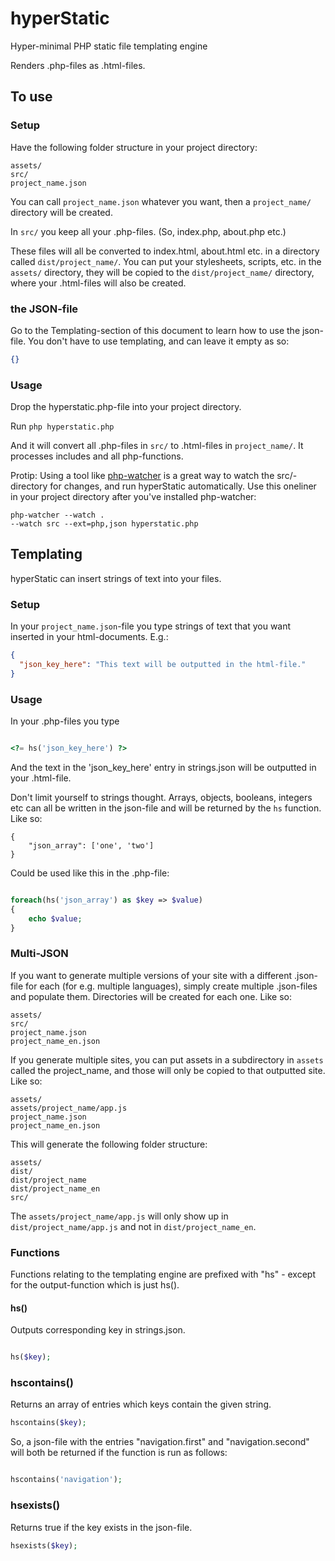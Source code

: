 # hyperStatic 

Hyper-minimal PHP static file templating engine

Renders .php-files as .html-files.

## To use

### Setup
Have the following folder structure in your project directory:

```
assets/
src/
project_name.json
```

You can call `project_name.json` whatever you want, then a `project_name/` directory will be created.

In `src/` you keep all your .php-files.
(So, index.php, about.php etc.)

These files will all be converted to index.html, about.html etc.
in a directory called `dist/project_name/`.
You can put your stylesheets, scripts, etc.
in the `assets/` directory, they will be copied to the `dist/project_name/` directory, where your .html-files will also be created.


### the JSON-file
Go to the Templating-section of this document to learn how to use the json-file.
You don't have to use templating, and can leave it empty as so:

```json
{}
```

### Usage
Drop the hyperstatic.php-file into your project directory.

Run `php hyperstatic.php`

And it will convert all .php-files in `src/` to .html-files in `project_name/`.
It processes includes and all php-functions.

Protip: Using a tool like [php-watcher](https://github.com/seregazhuk/php-watcher) is a great way to watch the src/-directory for changes, and run hyperStatic automatically.
Use this oneliner in your project directory after you've installed php-watcher:

```
php-watcher --watch .
--watch src --ext=php,json hyperstatic.php
```

## Templating
hyperStatic can insert strings of text into your files.

### Setup
In your `project_name.json`-file you type strings of text that you want inserted in your html-documents.
E.g.:

```json
{
  "json_key_here": "This text will be outputted in the html-file."
}
```

### Usage
In your .php-files you type

```php

<?= hs('json_key_here') ?>

```

And the text in the 'json_key_here' entry in strings.json will be outputted in your .html-file.

Don't limit yourself to strings thought.
Arrays, objects, booleans, integers etc can all be written in the json-file and will be returned by the `hs` function.
Like so:

```
{
	"json_array": ['one', 'two']
}
```

Could be used like this in the .php-file:

```php

foreach(hs('json_array') as $key => $value)
{
	echo $value;
}
```

### Multi-JSON
If you want to generate multiple versions of your site with a different .json-file for each (for e.g.
multiple languages), simply create multiple .json-files and populate them.
Directories will be created for each one.
Like so:

```
assets/
src/
project_name.json
project_name_en.json
```

If you generate multiple sites, you can put assets in a subdirectory in `assets` called the project_name, and those will only be copied to that outputted site.
Like so:

```
assets/
assets/project_name/app.js
project_name.json
project_name_en.json
```

This will generate the following folder structure:

```
assets/
dist/
dist/project_name
dist/project_name_en
src/
```

The `assets/project_name/app.js` will only show up in `dist/project_name/app.js` and not in `dist/project_name_en`.

### Functions
Functions relating to the templating engine are prefixed with "hs" - except for the output-function which is just hs().

#### hs()
Outputs corresponding key in strings.json.

```php

hs($key);

```

### hscontains()
Returns an array of entries which keys contain the given string.

```php
hscontains($key);
```

So, a json-file with the entries "navigation.first" and "navigation.second" will both be returned if the function is run as follows:

```php

hscontains('navigation');

```

### hsexists()
Returns true if the key exists in the json-file.
```php
hsexists($key);
```


